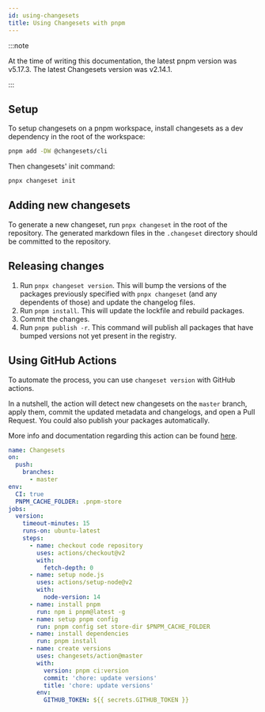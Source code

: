 ```yaml
---
id: using-changesets
title: Using Changesets with pnpm
---
```


:::note

At the time of writing this documentation, the latest pnpm version was 
v5.17.3. The latest Changesets version was v2.14.1.

:::

## Setup

To setup changesets on a pnpm workspace, install changesets as a dev dependency
in the root of the workspace:

```sh
pnpm add -DW @changesets/cli
```

Then changesets' init command:

```sh
pnpx changeset init
```

## Adding new changesets

To generate a new changeset, run `pnpx changeset` in the root of the repository.
The generated markdown files in the `.changeset` directory should be committed
to the repository.

## Releasing changes

1. Run `pnpx changeset version`. This will bump the versions of the packages
previously specified with `pnpx changeset` (and any dependents of those) and
update the changelog files.
2. Run `pnpm install`. This will update the lockfile and rebuild packages.
3. Commit the changes.
4. Run `pnpm publish -r`. This command will publish all packages that have
bumped versions not yet present in the registry.

## Using GitHub Actions

To automate the process, you can use `changeset version` with GitHub actions.

In a nutshell, the action will detect new changesets on the `master` branch,
apply them, commit the updated metadata and changelogs, and open a Pull Request.
You could also publish your packages automatically.

More info and documentation regarding this action can be found
[here](https://github.com/changesets/action).

```yaml
name: Changesets
on:
  push:
    branches:
      - master
env:
  CI: true
  PNPM_CACHE_FOLDER: .pnpm-store
jobs:
  version:
    timeout-minutes: 15
    runs-on: ubuntu-latest
    steps:
      - name: checkout code repository
        uses: actions/checkout@v2
        with:
          fetch-depth: 0
      - name: setup node.js
        uses: actions/setup-node@v2
        with:
          node-version: 14
      - name: install pnpm
        run: npm i pnpm@latest -g
      - name: setup pnpm config
        run: pnpm config set store-dir $PNPM_CACHE_FOLDER
      - name: install dependencies
        run: pnpm install
      - name: create versions
        uses: changesets/action@master
        with:
          version: pnpm ci:version
          commit: 'chore: update versions'
          title: 'chore: update versions'
        env:
          GITHUB_TOKEN: ${{ secrets.GITHUB_TOKEN }}
```
